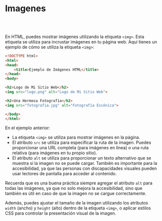 # Imagenes

<br>
<br>

En HTML, puedes mostrar imágenes utilizando la etiqueta `<img>`. Esta etiqueta se utiliza para incrustar imágenes en tu página web. Aquí tienes un ejemplo de cómo se utiliza la etiqueta `<img>`:

```html
<!DOCTYPE html>
<html>
<head>
    <title>Ejemplo de Imágenes HTML</title>
</head>
<body>

<h2>Logo de Mi Sitio Web</h2>
<img src="logo.png" alt="Logo de Mi Sitio Web">

<h2>Una Hermosa Fotografía</h2>
<img src="fotografia.jpg" alt="Fotografía Escénica">

</body>
</html>
```

En el ejemplo anterior:

- La etiqueta `<img>` se utiliza para mostrar imágenes en la página.
- El atributo `src` se utiliza para especificar la ruta de la imagen. Puedes proporcionar una URL completa (para imágenes en línea) o una ruta relativa (para imágenes en tu propio sitio).
- El atributo `alt` se utiliza para proporcionar un texto alternativo que se muestra si la imagen no se puede cargar. También es importante para la accesibilidad, ya que las personas con discapacidades visuales pueden usar lectores de pantalla para acceder al contenido.

Recuerda que es una buena práctica siempre agregar el atributo `alt` para todas las imágenes, ya que no solo mejora la accesibilidad, sino que también es útil en caso de que la imagen no se cargue correctamente.

Además, puedes ajustar el tamaño de la imagen utilizando los atributos `width` (ancho) y `height` (alto) dentro de la etiqueta `<img>`, o aplicar estilos CSS para controlar la presentación visual de la imagen.